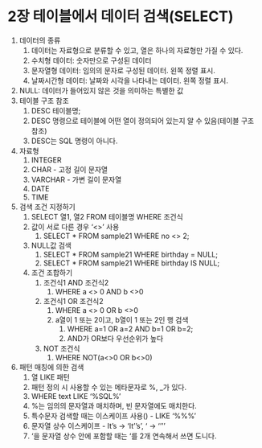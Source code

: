 # 2장 테이블에서 데이터 검색(SELECT)

1. 데이터의 종류
    1. 데이터는 자료형으로 분류할 수 있고, 열은 하나의 자료형만 가질 수 있다.
    2. 수치형 데이터: 숫자만으로 구성된 데이터
    3. 문자열형 데이터: 임의의 문자로 구성된 데이터. 왼쪽 정렬 표시.
    4. 날짜시간형 데이터: 날짜와 시각을 나타내는 데이터. 왼쪽 정렬 표시.
2. NULL: 데이터가 들어있지 않은 것을 의미하는 특별한 값
3. 테이블 구조 참조
    1. DESC 테이블명;
    2. DESC 명령으로 테이블에 어떤 열이 정의되어 있는지 알 수 있음(테이블 구조 참조)
    3. DESC는 SQL 명령이 아니다.
4. 자료형
    1. INTEGER
    2. CHAR - 고정 길이 문자열
    3. VARCHAR - 가변 길이 문자열
    4. DATE
    5. TIME
5. 검색 조건 지정하기
    1. SELECT 열1, 열2 FROM 테이블명 WHERE 조건식
    2. 값이 서로 다른 경우 ‘<>’ 사용
        1. SELECT * FROM sample21 WHERE no <> 2;
    3. NULL값 검색
        1. SELECT * FROM sample21 WHERE birthday = NULL;
        2. SELECT * FROM sample21 WHERE birthday IS NULL;
    4. 조건 조합하기
        1. 조건식1 AND 조건식2
            1. WHERE a <> 0 AND b <>0
        2. 조건식1 OR 조건식2
            1. WHERE a <> 0 OR b <>0
            2. a열이 1 또는 2이고, b열이 1 또는 2인 행 검색
                1. WHERE a=1 OR a=2 AND b=1 OR b=2;
                2. AND가 OR보다 우선순위가 높다
        3. NOT 조건식
            1. WHERE NOT(a<>0 OR b<>0)
6. 패턴 매칭에 의한 검색
    1. 열 LIKE 패턴
    2. 패턴 정의 시 사용할 수 있는 메타문자로 %, _가 있다.
    3. WHERE text LIKE ‘%SQL%’
    4. %는 임의의 문자열과 매치하며, 빈 문자열에도 매치한다.
    5. 특수문자 검색할 때는 이스케이프 사용(\) - LIKE ‘%\%%’
    6. 문자열 상수 이스케이프 - It’s → ‘It’’s’, ‘ → ‘’’’
    7. ‘을 문자열 상수 안에 포함할 때는 ‘를 2개 연속해서 쓰면 도니다.